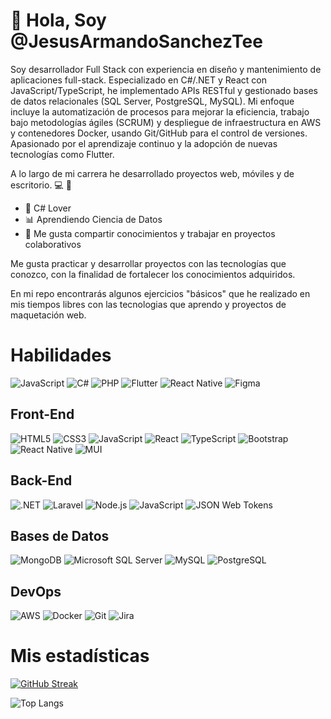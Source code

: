 # 👋 Hola, Soy @JesusArmandoSanchezTee
Soy desarrollador Full Stack con experiencia en diseño y mantenimiento de aplicaciones full-stack. Especializado en C#/.NET y React con JavaScript/TypeScript, he implementado APIs RESTful y gestionado bases de datos relacionales (SQL Server, PostgreSQL, MySQL). Mi enfoque incluye la automatización de procesos para mejorar la eficiencia, trabajo bajo metodologías ágiles (SCRUM) y despliegue de infraestructura en AWS y contenedores Docker, usando Git/GitHub para el control de versiones. Apasionado por el aprendizaje continuo y la adopción de nuevas tecnologías como Flutter.

A lo largo de mi carrera he desarrollado proyectos web, móviles y de escritorio. 💻 📱 

- 💖 C# Lover  
- 📊 Aprendiendo Ciencia de Datos  
- 🤝 Me gusta compartir conocimientos y trabajar en proyectos colaborativos  

Me gusta practicar y desarrollar proyectos con las tecnologías que conozco, con la finalidad de fortalecer los conocimientos adquiridos. 

En mi repo encontrarás algunos ejercicios "básicos" que he realizado en mis tiempos libres con las tecnologias que aprendo y proyectos de maquetación web.

# Habilidades
![JavaScript](https://img.shields.io/static/v1?style=for-the-badge&message=JavaScript&color=222222&logo=JavaScript&logoColor=F7DF1E&label=)
![C#](https://img.shields.io/static/v1?style=for-the-badge&message=C%23&color=239120&logo=c-sharp&logoColor=FFFFFF&label=)
![PHP](https://img.shields.io/static/v1?style=for-the-badge&message=PHP&color=777BB4&logo=php&logoColor=FFFFFF&label=)
![Flutter](https://img.shields.io/static/v1?style=for-the-badge&message=Flutter&color=02569B&logo=Flutter&logoColor=FFFFFF&label=)
![React Native](https://img.shields.io/static/v1?style=for-the-badge&message=React%20Native&color=20232A&logo=react&logoColor=61DAFB&label=)
![Figma](https://img.shields.io/badge/figma-%23F24E1E.svg?style=for-the-badge&logo=figma&logoColor=white)

## Front-End
![HTML5](https://img.shields.io/static/v1?style=for-the-badge&message=HTML5&color=E34F26&logo=HTML5&logoColor=FFFFFF&label=)
![CSS3](https://img.shields.io/static/v1?style=for-the-badge&message=CSS3&color=1572B6&logo=CSS3&logoColor=FFFFFF&label=)
![JavaScript](https://img.shields.io/static/v1?style=for-the-badge&message=JavaScript&color=222222&logo=JavaScript&logoColor=F7DF1E&label=)
![React](https://img.shields.io/static/v1?style=for-the-badge&message=React&color=20232A&logo=react&logoColor=61DAFB&label=)
![TypeScript](https://img.shields.io/static/v1?style=for-the-badge&message=TypeScript&color=FFFFFF&logo=typescript&logoColor=3178C6&label=)
![Bootstrap](https://img.shields.io/static/v1?style=for-the-badge&message=Bootstrap&color=7952B3&logo=Bootstrap&logoColor=FFFFFF&label=)
![React Native](https://img.shields.io/static/v1?style=for-the-badge&message=React%20Native&color=20232A&logo=react&logoColor=61DAFB&label=)
![MUI](https://img.shields.io/badge/MUI-%230081CB.svg?style=for-the-badge&logo=mui&logoColor=white)

## Back-End
![.NET](https://img.shields.io/static/v1?style=for-the-badge&message=.NET&color=512BD4&logo=.NET&logoColor=FFFFFF&label=)
![Laravel](https://img.shields.io/static/v1?style=for-the-badge&message=Laravel&color=FF2D20&logo=laravel&logoColor=FFFFFF&label=)
![Node.js](https://img.shields.io/static/v1?style=for-the-badge&message=Node.js&color=339933&logo=Node.js&logoColor=FFFFFF&label=)
![JavaScript](https://img.shields.io/static/v1?style=for-the-badge&message=JavaScript&color=222222&logo=JavaScript&logoColor=F7DF1E&label=)
![JSON Web Tokens](https://img.shields.io/static/v1?style=for-the-badge&message=JSON+Web+Tokens&color=000000&logo=JSON+Web+Tokens&logoColor=FFFFFF&label=)

## Bases de Datos
![MongoDB](https://img.shields.io/static/v1?style=for-the-badge&message=MongoDB&color=47A248&logo=MongoDB&logoColor=FFFFFF&label=)
![Microsoft SQL Server](https://img.shields.io/static/v1?style=for-the-badge&message=Microsoft+SQL+Server&color=CC2927&logo=Microsoft+SQL+Server&logoColor=FFFFFF&label=)
![MySQL](https://img.shields.io/badge/mysql-4479A1.svg?style=for-the-badge&logo=mysql&logoColor=white)
![PostgreSQL](https://img.shields.io/static/v1?style=for-the-badge&message=PostgreSQL&color=4169E1&logo=PostgreSQL&logoColor=FFFFFF&label=)

## DevOps
![AWS](https://img.shields.io/static/v1?style=for-the-badge&message=AWS&color=232F3E&logo=amazon-aws&logoColor=FFFFFF&label=)
![Docker](https://img.shields.io/static/v1?style=for-the-badge&message=Docker&color=FFFFFF&logo=docker&logoColor=2496ED&label=)
![Git](https://img.shields.io/static/v1?style=for-the-badge&message=Git&color=FFFFFF&logo=git&logoColor=F05032&label=)
![Jira](https://img.shields.io/badge/jira-%230A0FFF.svg?style=for-the-badge&logo=jira&logoColor=white)

# Mis estadísticas
[![GitHub Streak](http://github-readme-streak-stats.herokuapp.com?user=JesusArmandoSanchezTee&theme=transparent)](https://git.io/streak-stats)

![Top Langs](https://github-readme-stats.vercel.app/api/top-langs/?username=JesusArmandoSanchezTee&layout=compact&theme=transparent&show_icons=true)
